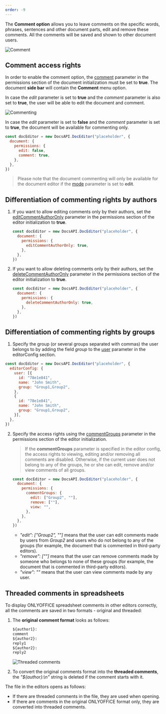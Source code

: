 ```yaml
---
order: -9
---
```


The **Comment option** allows you to leave comments on the specific words, phrases, sentences and other document parts, edit and remove these comments. All the comments will be saved and shown to other document users.

![Comment](/assets/images/editor/comment.png)

## Comment access rights

In order to enable the comment option, the [comment](../../../Usage%20API/Config/Document/Permissions/index.md#comment) parameter in the permissions section of the document initialization must be set to **true**. The document **side bar** will contain the **Comment** menu option.

In case the *edit* parameter is set to **true** and the *comment* parameter is also set to **true**, the user will be able to edit the document and comment.

![Commenting](/assets/images/editor/commenting.png)

In case the *edit* parameter is set to **false** and the *comment* parameter is set to **true**, the document will be available for commenting only.

``` javascript
const docEditor = new DocsAPI.DocEditor("placeholder", {
  document: {
    permissions: {
      edit: false,
      comment: true,
    },
  },
})
```

> Please note that the document commenting will only be available for the document editor if the [mode](../../../Usage%20API/Config/Editor/index.md#mode) parameter is set to **edit**.

## Differentiation of commenting rights by authors

1. If you want to allow editing comments only by their authors, set the [editCommentAuthorOnly](../../../Usage%20API/Config/Document/Permissions/index.md#editcommentauthoronly) parameter in the permissions section of the editor initialization to **true**.

   ``` javascript
   const docEditor = new DocsAPI.DocEditor("placeholder", {
     document: {
       permissions: {
         editCommentAuthorOnly: true,
       },
     },
   })
   ```

2. If you want to allow deleting comments only by their authors, set the [deleteCommentAuthorOnly](../../../Usage%20API/Config/Document/Permissions/index.md#deletecommentauthoronly) parameter in the permissions section of the editor initialization to **true**.

   ``` javascript
   const docEditor = new DocsAPI.DocEditor("placeholder", {
     document: {
       permissions: {
         deleteCommentAuthorOnly: true,
       },
     },
   })
   ```

## Differentiation of commenting rights by groups

1. Specify the group (or several groups separated with commas) the user belongs to by adding the field *group* to the [user](../../../Usage%20API/Config/Editor/index.md#user) parameter in the editorConfig section.

  ``` javascript
  const docEditor = new DocsAPI.DocEditor("placeholder", {
    editorConfig: {
      user: [{
        id: "78e1e841",
        name: "John Smith",
        group: "Group1,Group2",
      },
      {
        id: "78e1e841",
        name: "John Smith",
        group: "Group1,Group2",
      }],
    },
  })
  ```

2. Specify the access rights using the [commentGroups](../../../Usage%20API/Config/Document/Permissions/index.md#commentgroups) parameter in the permissions section of the editor initialization.

   > If the **commentGroups** parameter is specified in the editor config, the access rights to viewing, editing and/or removing all comments are disabled. Otherwise, if the current user does not belong to any of the groups, he or she can edit, remove and/or view comments of all groups.

   ``` javascript
   const docEditor = new DocsAPI.DocEditor("placeholder", {
     document: {
       permissions: {
         commentGroups: {
           edit: ["Group2", ""],
           remove: [""],
           view: "",
         },
       },
     },
   })
   ```

   * *"edit": \["Group2", ""]* means that the user can edit comments made by users from *Group2* and users who do not belong to any of the groups (for example, the document that is commented in third-party editors).
   * *"remove": \[""]* means that the user can remove comments made by someone who belongs to none of these groups (for example, the document that is commented in third-party editors).
   * *"view": ""* means that the user can view comments made by any user.

## Threaded comments in spreadsheets

To display ONLYOFFICE spreadsheet comments in other editors correctly, all the comments are saved in two formats - original and threaded:

1. The **original comment format** looks as follows:

   ```txt
   ${author1}:
   comment
   ${author2}:
   reply1
   ${author2}:
   reply2
   ```

   ![Threaded comments](/assets/images/editor/comments-threaded.png)

2. To convert the original comments format into the **threaded comments**, the *"${author}:\n"* string is deleted if the comment starts with it.

The file in the editors opens as follows:

* If there are threaded comments in the file, they are used when opening.
* If there are comments in the original ONLYOFFICE format only, they are converted into threaded comments.
